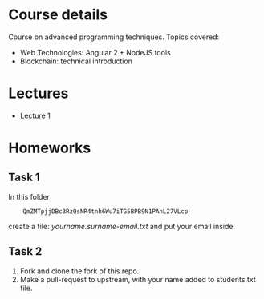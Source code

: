 # Course details

Course on advanced programming techniques.
Topics covered: 

   * Web Technologies: Angular 2 + NodeJS tools
   * Blockchain: technical introduction


# Lectures

   * [Lecture 1](https://docs.google.com/presentation/d/1Wz_szSyHGyPrDQfMca9_ntRRHkC21jLbiOddQ9Akg28/edit?usp=sharing)


# Homeworks

## Task 1

In this folder

        QmZMTpjjDBc3RzQsNR4tnh6Wu7iTG5BPB9N1PAnL27VLcp

create a file: *yourname.surname-email.txt*
and put your email inside.

## Task 2

   1. Fork and clone the fork of this repo.
   2. Make a pull-request to upstream, with your name added to students.txt file.